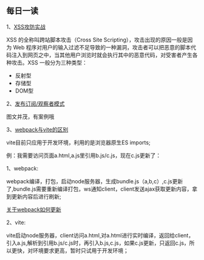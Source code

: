 ## 每日一读
 1、[XSS攻防实战](https://baike.baidu.com/item/XSS%E6%94%BB%E5%87%BB/954065)
 
XSS 的全称叫跨站脚本攻击（Cross Site Scripting），攻击出现的原因一般是因为 Web 程序对用户的输入过滤不足导致的一种漏洞，攻击者可以把恶意的脚本代码注入到网页之中，当其他用户浏览时就会执行其中的恶意代码，对受害者产生各种攻击。XSS 一般分为三种类型：
* 反射型
* 存储型
* DOM型

 2、[发布订阅/观察者模式](https://juejin.im/post/6865262396672311310)

图文并茂，有案例哦

 3、[webpack与vite的区别](https://molunerfinn.com/learn-vite/)
 
 vite目前只应用于开发环境，利用的是浏览器原生ES imports;
 
 例：我需要访问页面a.html,a.js里引用b.js/c.js，现在c.js更新了：
 
 1、webpack:
 
 webpack编译，打包，启动node服务器，生成bundle.js（a,b,c）,c.js更新了,bundle.js需要重新编译打包，ws通知client，client发送ajax获取更新内容，拿到更新内容后进行刷新;
 
 [关于webpack如何更新](https://www.cnblogs.com/magicg/p/13679273.html)
 
 2、vite:
 
 vite启动node服务器，client访问a.html,对a.html进行实时编译，返回给client，引入a.js,解析到引用b.js/c.js时，再引入b.js,c.js，如果c.js更新，只返回c.js，所以更快，对环境要求更高，暂时只试用于开发环境；
 
